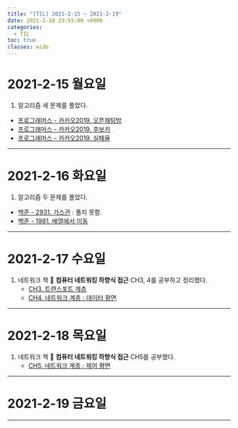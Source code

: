 ```yaml
---
title: "[TIL] 2021-2-15 ~ 2021-2-19"
date: 2021-2-18 23:55:00 +0900
categories:
  - TIL
toc: true
classes: wide
---
```


# 2021-2-15 월요일
1. 알고리즘 세 문제를 풀었다.
  - [프로그래머스 - 카카오2019. 오픈채팅방](http://ddb8036631.github.io/programmers/프로그래머스_카카오2019_오픈채팅방)
  - [프로그래머스 - 카카오2019. 후보키](http://ddb8036631.github.io/programmers/프로그래머스_카카오2019_후보키)
  - [프로그래머스 - 카카오2019. 실패율](http://ddb8036631.github.io/programmers/프로그래머스_카카오2019_실패율)

---

# 2021-2-16 화요일
1. 알고리즘 두 문제를 풀었다.
  - [백준 - 2931. 가스관](https://www.acmicpc.net/problem/2931) : 풀지 못함.
  - [백준 - 1981. 배열에서 이동](http://ddb8036631.github.io/boj/백준_1981_배열에서-이동)

---

# 2021-2-17 수요일
1. 네트워크 책 📕 **컴퓨터 네트워킹 하향식 접근** CH3, 4를 공부하고 정리했다.
   - [CH3. 트랜스포트 계층](http://ddb8036631.github.io/네트워크/NW_트랜스포트-계층)
   - [CH4. 네트워크 계층 : 데이터 평면](http://ddb8036631.github.io/네트워크/NW_네트워크-계층-데이터-평면)

---

# 2021-2-18 목요일
1. 네트워크 책 📕 **컴퓨터 네트워킹 하향식 접근** CH5를 공부했다.
    - [CH5. 네트워크 계층 : 제어 평면](http://ddb8036631.github.io/네트워크/NW_네트워크-계층-제어-평면)

---

# 2021-2-19 금요일

---